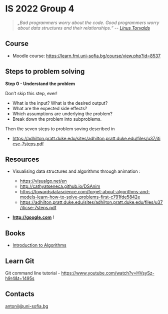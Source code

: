 #  IS 2022 Group 4

 > *„Bad programmers worry about the code. Good programmers worry about data structures and their relationships.“* -- *[Linus Torvalds](https://lwn.net/Articles/193245)*

## Course 

* Moodle course: https://learn.fmi.uni-sofia.bg/course/view.php?id=8537

## Steps to problem solving 

**Step 0 - Understand the problem**

Don’t skip this step, ever!

* What is the input? What is the desired output?
* What are the expected side effects?
* Which assumptions are underlying the problem? 
* Break down the problem into subproblems. 

Then the seven steps to problem soving described in
 
- https://adhilton.pratt.duke.edu/sites/adhilton.pratt.duke.edu/files/u37/iticse-7steps.pdf

## Resources

- Visualising data structures and algorithms through animation : 
    - https://visualgo.net/en
    - http://cathyatseneca.github.io/DSAnim
    - https://towardsdatascience.com/forget-about-algorithms-and-models-learn-how-to-solve-problems-first-c791fde5842e
    - https://adhilton.pratt.duke.edu/sites/adhilton.pratt.duke.edu/files/u37/iticse-7steps.pdf
 
- **http://google.com** !

## Books 
- [Introduction to Algorithms](https://www.amazon.com/Introduction-Algorithms-3rd-MIT-Press/dp/0262033844) 

## Learn Git 

Git command line tutorial - https://www.youtube.com/watch?v=HVsySz-h9r4&t=1495s

## Contacts 

<antonii@uni-sofia.bg>
